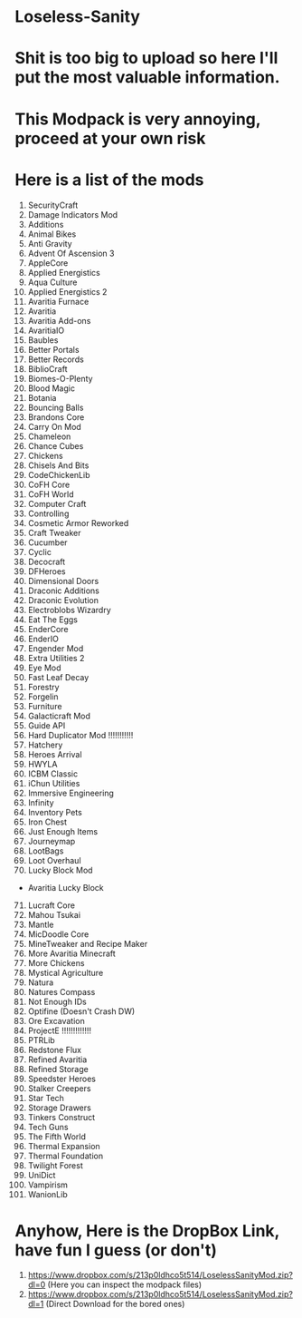 # Loseless-Sanity

# Shit is too big to upload so here I'll put the most valuable information.

# This Modpack is very annoying, proceed at your own risk

# Here is a list of the mods 

1. SecurityCraft
2. Damage Indicators Mod
3. Additions
4. Animal Bikes
5. Anti Gravity
5. Advent Of Ascension 3
6. AppleCore
7. Applied Energistics
8. Aqua Culture
10. Applied Energistics 2
11. Avaritia Furnace
12. Avaritia
13. Avaritia Add-ons
14. AvaritiaIO
15. Baubles
16. Better Portals
17. Better Records
18. BiblioCraft
19. Biomes-O-Plenty
20. Blood Magic
21. Botania
22. Bouncing Balls
23. Brandons Core
24. Carry On Mod
25. Chameleon
26. Chance Cubes
27. Chickens
28. Chisels And Bits
29. CodeChickenLib
30. CoFH Core
31. CoFH World
32. Computer Craft
33. Controlling
34. Cosmetic Armor Reworked
35. Craft Tweaker
36. Cucumber
37. Cyclic
38. Decocraft
39. DFHeroes
40. Dimensional Doors
41. Draconic Additions
42. Draconic Evolution
43. Electroblobs Wizardry 
44. Eat The Eggs
45. EnderCore
46. EnderIO
47. Engender Mod
48. Extra Utilities 2
49. Eye Mod
50. Fast Leaf Decay
51. Forestry
52. Forgelin
53. Furniture
54. Galacticraft Mod
55. Guide API
56. Hard Duplicator Mod !!!!!!!!!!!
57. Hatchery
58. Heroes Arrival
59. HWYLA
60. ICBM Classic
61. iChun Utilities
62. Immersive Engineering
63. Infinity
64. Inventory Pets
65. Iron Chest
66. Just Enough Items
67. Journeymap
68. LootBags
69. Loot Overhaul
70. Lucky Block Mod
- Avaritia Lucky Block

71. Lucraft Core
72. Mahou Tsukai
73. Mantle
74. MicDoodle Core
75. MineTweaker and Recipe Maker
76. More Avaritia Minecraft
77. More Chickens
78. Mystical Agriculture 
79. Natura
80. Natures Compass
81. Not Enough IDs
82. Optifine (Doesn't Crash DW)
83. Ore Excavation
84. ProjectE !!!!!!!!!!!!!
85. PTRLib
86. Redstone Flux
87. Refined Avaritia
88. Refined Storage
89. Speedster Heroes
90. Stalker Creepers
91. Star Tech
92. Storage Drawers
93. Tinkers Construct
94. Tech Guns
95. The Fifth World
96. Thermal Expansion 
97. Thermal Foundation
98. Twilight Forest 
99. UniDict
100. Vampirism
101. WanionLib

# Anyhow, Here is the DropBox Link, have fun I guess (or don't)

1. https://www.dropbox.com/s/213p0ldhco5t514/LoselessSanityMod.zip?dl=0 (Here you can inspect the modpack files)
2. https://www.dropbox.com/s/213p0ldhco5t514/LoselessSanityMod.zip?dl=1 (Direct Download for the bored ones)
